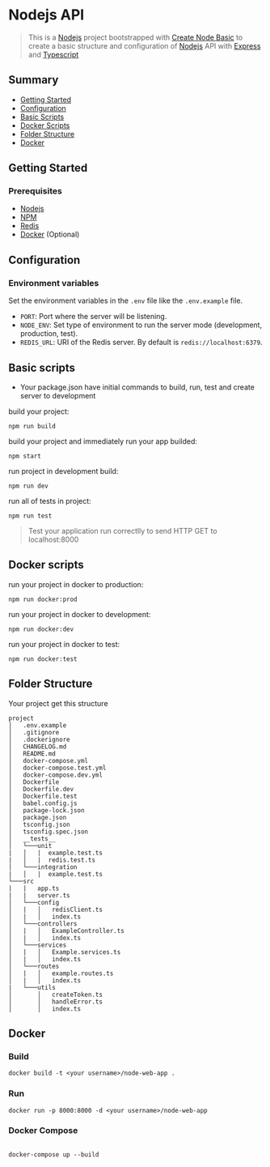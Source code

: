 # Nodejs API

 > This is a [Nodejs](https://nodejs.org/en/) project bootstrapped with [Create Node Basic](https://github.com/mugarate12/basic-node-ts-config) to create a basic structure and configuration of [Nodejs](https://nodejs.org/en) API with [Express](https://expressjs.com) and [Typescript](https://www.typescriptlang.org)

## Summary

- [Getting Started](#getting-started)
- [Configuration](#configuration)
- [Basic Scripts](#basic-scripts)
- [Docker Scripts](#docker-scripts)
- [Folder Structure](#folder-structure)
- [Docker](#docker)

## Getting Started

### Prerequisites

- [Nodejs](https://nodejs.org/en/)
- [NPM](https://www.npmjs.com/get-npm)
- [Redis](https://redis.io/)
- [Docker](https://www.docker.com/get-started) (Optional)

## Configuration

### Environment variables

Set the environment variables in the `.env` file like the `.env.example` file.

-  `PORT`: Port where the server will be listening.
-  `NODE_ENV`: Set type of environment to run the server mode (development, production, test).
-  `REDIS_URL`: URI of the Redis server. By default is `redis://localhost:6379`.

## Basic scripts

- Your package.json have initial commands to build, run, test and create server to development

build your project:
```shell
npm run build
```

build your project and immediately run your app builded:
```shell
npm start
```

run project in development build:
```shell
npm run dev
```

run all of tests in project:
```shell
npm run test
```
> Test your application run correctlly to send HTTP GET to localhost:8000

## Docker scripts

run your project in docker to production:
```shell
npm run docker:prod
```

run your project in docker to development:
```shell
npm run docker:dev
```

run your project in docker to test:
```shell
npm run docker:test
```

## Folder Structure

Your project get this structure
```
project
│   .env.example
│   .gitignore
│   .dockerignore
│   CHANGELOG.md
│   README.md
│   docker-compose.yml
│   docker-compose.test.yml
│   docker-compose.dev.yml
│   Dockerfile
│   Dockerfile.dev
│   Dockerfile.test
│   babel.config.js
│   package-lock.json
│   package.json
│   tsconfig.json
│   tsconfig.spec.json
│   __tests__
│   └───unit
|   │   |  example.test.ts
|   │   |  redis.test.ts
│   └───integration
|   │   |  example.test.ts
└───src
|   |   app.ts
|   |   server.ts
│   └───config
│   |   │   redisClient.ts
│   |   │   index.ts
│   └───controllers
│   |   │   ExampleController.ts
│   |   │   index.ts
│   └───services
│   |   │   Example.services.ts
│   |   │   index.ts
│   └───routes
│   |   │   example.routes.ts
│   |   │   index.ts
|   └───utils
│       │   createToken.ts
│       │   handleError.ts
│       │   index.ts
```

## Docker

### Build

```shell
docker build -t <your username>/node-web-app .
```

### Run

```shell
docker run -p 8000:8000 -d <your username>/node-web-app
```

### Docker Compose

```shell

docker-compose up --build

```